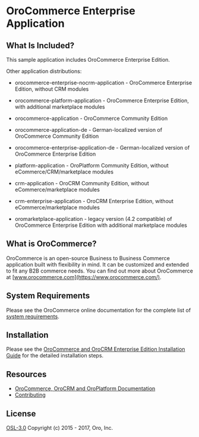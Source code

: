 OroCommerce Enterprise Application
==================================

What Is Included?
--------------------

This sample application includes OroCommerce Enterprise Edition.

Other application distributions:
  * orocommerce-enterprise-nocrm-application - OroCommerce Enterprise Edition, without CRM modules
  * orocommerce-platform-application - OroCommerce Enterprise Edition, with additional marketplace modules
  * orocommerce-application - OroCommerce Community Edition


  * orocommerce-application-de - German-localized version of OroCommerce Community Edition
  * orocommerce-enterprise-application-de - German-localized version of OroCommerce Enterprise Edition


  * platform-application - OroPlatform Community Edition, without eCommerce/CRM/marketplace modules
  * crm-application - OroCRM Community Edition, without eCommerce/marketplace modules
  * crm-enterprise-application - OroCRM Enterprise Edition, without eCommerce/marketplace modules
  * oromarketplace-application - legacy version (4.2 compatible) of OroCommerce Enterprise Edition with additional marketplace modules

What is OroCommerce?
--------------------

OroCommerce is an open-source Business to Business Commerce application built with flexibility in mind. It can be customized and extended to fit any B2B commerce needs.
You can find out more about OroCommerce at [www.orocommerce.com](https://www.orocommerce.com/).

System Requirements
-------------------

Please see the OroCommerce online documentation for the complete list of [system requirements](https://doc.oroinc.com/backend/setup/system-requirements/).

Installation
------------

Please see the [OroCommerce and OroCRM Enterprise Edition Installation Guide](https://doc.oroinc.com/backend/setup/dev-environment/manual-installation/commerce-ee/) for the detailed installation steps.

Resources
---------

  * [OroCommerce, OroCRM and OroPlatform Documentation](https://doc.oroinc.com)
  * [Contributing](https://doc.oroinc.com/community/contribute/)

License
-------
 
[OSL-3.0](LICENSE) Copyright (c) 2015 - 2017, Oro, Inc.
